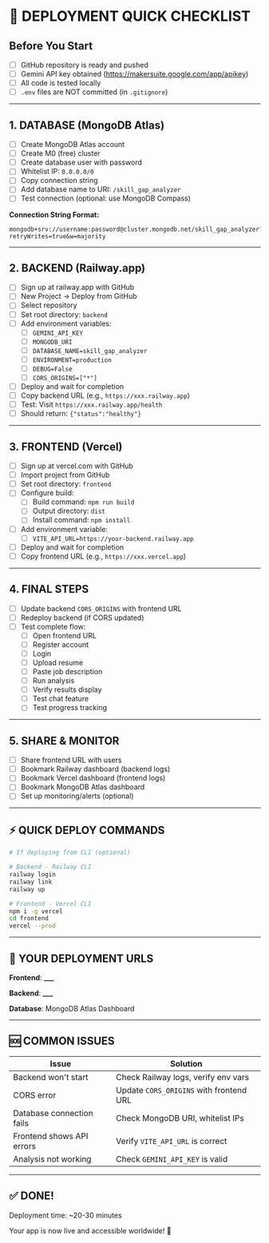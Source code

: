 # 🚀 DEPLOYMENT QUICK CHECKLIST

## Before You Start

- [ ] GitHub repository is ready and pushed
- [ ] Gemini API key obtained (https://makersuite.google.com/app/apikey)
- [ ] All code is tested locally
- [ ] `.env` files are NOT committed (in `.gitignore`)

---

## 1. DATABASE (MongoDB Atlas)

- [ ] Create MongoDB Atlas account
- [ ] Create M0 (free) cluster
- [ ] Create database user with password
- [ ] Whitelist IP: `0.0.0.0/0`
- [ ] Copy connection string
- [ ] Add database name to URI: `/skill_gap_analyzer`
- [ ] Test connection (optional: use MongoDB Compass)

**Connection String Format:**

```
mongodb+srv://username:password@cluster.mongodb.net/skill_gap_analyzer?retryWrites=true&w=majority
```

---

## 2. BACKEND (Railway.app)

- [ ] Sign up at railway.app with GitHub
- [ ] New Project → Deploy from GitHub
- [ ] Select repository
- [ ] Set root directory: `backend`
- [ ] Add environment variables:
  - [ ] `GEMINI_API_KEY`
  - [ ] `MONGODB_URI`
  - [ ] `DATABASE_NAME=skill_gap_analyzer`
  - [ ] `ENVIRONMENT=production`
  - [ ] `DEBUG=False`
  - [ ] `CORS_ORIGINS=["*"]`
- [ ] Deploy and wait for completion
- [ ] Copy backend URL (e.g., `https://xxx.railway.app`)
- [ ] Test: Visit `https://xxx.railway.app/health`
- [ ] Should return: `{"status":"healthy"}`

---

## 3. FRONTEND (Vercel)

- [ ] Sign up at vercel.com with GitHub
- [ ] Import project from GitHub
- [ ] Set root directory: `frontend`
- [ ] Configure build:
  - [ ] Build command: `npm run build`
  - [ ] Output directory: `dist`
  - [ ] Install command: `npm install`
- [ ] Add environment variable:
  - [ ] `VITE_API_URL=https://your-backend.railway.app`
- [ ] Deploy and wait for completion
- [ ] Copy frontend URL (e.g., `https://xxx.vercel.app`)

---

## 4. FINAL STEPS

- [ ] Update backend `CORS_ORIGINS` with frontend URL
- [ ] Redeploy backend (if CORS updated)
- [ ] Test complete flow:
  - [ ] Open frontend URL
  - [ ] Register account
  - [ ] Login
  - [ ] Upload resume
  - [ ] Paste job description
  - [ ] Run analysis
  - [ ] Verify results display
  - [ ] Test chat feature
  - [ ] Test progress tracking

---

## 5. SHARE & MONITOR

- [ ] Share frontend URL with users
- [ ] Bookmark Railway dashboard (backend logs)
- [ ] Bookmark Vercel dashboard (frontend logs)
- [ ] Bookmark MongoDB Atlas dashboard
- [ ] Set up monitoring/alerts (optional)

---

## ⚡ QUICK DEPLOY COMMANDS

```bash
# If deploying from CLI (optional)

# Backend - Railway CLI
railway login
railway link
railway up

# Frontend - Vercel CLI
npm i -g vercel
cd frontend
vercel --prod
```

---

## 📱 YOUR DEPLOYMENT URLS

**Frontend**: ****************\_\_\_****************

**Backend**: ****************\_\_\_****************

**Database**: MongoDB Atlas Dashboard

---

## 🆘 COMMON ISSUES

| Issue                     | Solution                                |
| ------------------------- | --------------------------------------- |
| Backend won't start       | Check Railway logs, verify env vars     |
| CORS error                | Update `CORS_ORIGINS` with frontend URL |
| Database connection fails | Check MongoDB URI, whitelist IPs        |
| Frontend shows API errors | Verify `VITE_API_URL` is correct        |
| Analysis not working      | Check `GEMINI_API_KEY` is valid         |

---

## ✅ DONE!

Deployment time: ~20-30 minutes

Your app is now live and accessible worldwide! 🎉
